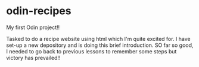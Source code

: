 # odin-recipes

My first Odin project!!

Tasked to do a recipe website using html which I'm quite excited for. I have set-up a new depository and is doing this brief introduction. SO far so good, I needed to go back to previous lessons to remember some steps but victory has prevailed!!